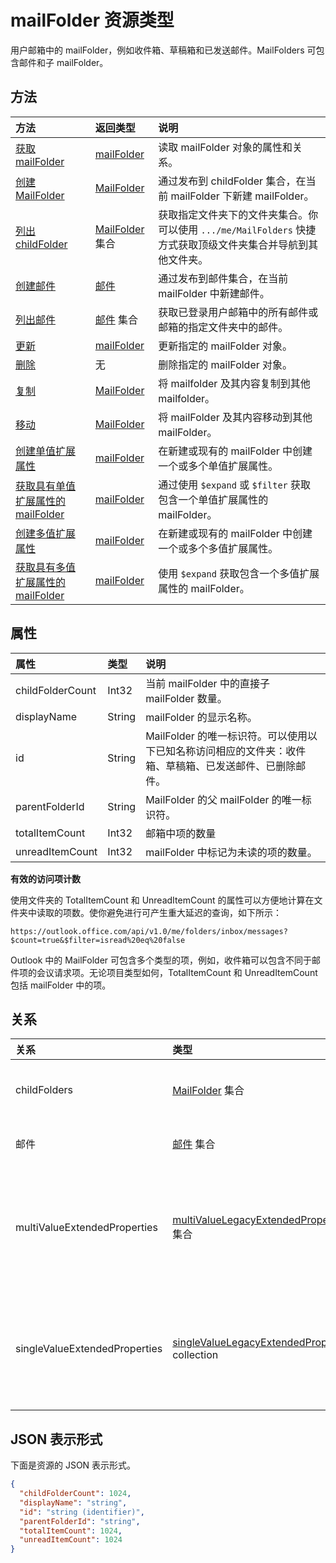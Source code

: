 # <a name="mailfolder-resource-type"></a>mailFolder 资源类型

用户邮箱中的 mailFolder，例如收件箱、草稿箱和已发送邮件。MailFolders 可包含邮件和子 mailFolder。


## <a name="methods"></a>方法

| 方法       | 返回类型  |说明|
|:---------------|:--------|:----------|
|[获取 mailFolder](../api/mailfolder_get.md) | [mailFolder](mailfolder.md) |读取 mailFolder 对象的属性和关系。|
|[创建 MailFolder](../api/mailfolder_post_childfolders.md) |[MailFolder](mailfolder.md)| 通过发布到 childFolder 集合，在当前 mailFolder 下新建 mailFolder。|
|[列出 childFolder](../api/mailfolder_list_childfolders.md) |[MailFolder](mailfolder.md) 集合| 获取指定文件夹下的文件夹集合。你可以使用 `.../me/MailFolders` 快捷方式获取顶级文件夹集合并导航到其他文件夹。|
|[创建邮件](../api/mailfolder_post_messages.md) |[邮件](message.md)| 通过发布到邮件集合，在当前 mailFolder 中新建邮件。|
|[列出邮件](../api/mailfolder_list_messages.md) |[邮件](message.md) 集合| 获取已登录用户邮箱中的所有邮件或邮箱的指定文件夹中的邮件。|
|[更新](../api/mailfolder_update.md) | [mailFolder](mailfolder.md)|更新指定的 mailFolder 对象。 |
|[删除](../api/mailfolder_delete.md) | 无 |删除指定的 mailFolder 对象。 |
|[复制](../api/mailfolder_copy.md)|[MailFolder](mailfolder.md)|将 mailfolder 及其内容复制到其他 mailfolder。|
|[移动](../api/mailfolder_move.md)|[MailFolder](mailfolder.md)|将 mailFolder 及其内容移动到其他 mailFolder。|
|[创建单值扩展属性](../api/singlevaluelegacyextendedproperty_post_singlevalueextendedproperties.md) |[mailFolder](mailFolder.md)  |在新建或现有的 mailFolder 中创建一个或多个单值扩展属性。   |
|[获取具有单值扩展属性的 mailFolder](../api/singlevaluelegacyextendedproperty_get.md)  | [mailFolder](mailFolder.md) | 通过使用 `$expand` 或 `$filter` 获取包含一个单值扩展属性的 mailFolder。 |
|[创建多值扩展属性](../api/multivaluelegacyextendedproperty_post_multivalueextendedproperties.md) | [mailFolder](mailFolder.md) | 在新建或现有的 mailFolder 中创建一个或多个多值扩展属性。  |
|[获取具有多值扩展属性的 mailFolder](../api/multivaluelegacyextendedproperty_get.md)  | [mailFolder](mailFolder.md) | 使用 `$expand` 获取包含一个多值扩展属性的 mailFolder。 |


## <a name="properties"></a>属性
| 属性       | 类型    |说明|
|:---------------|:--------|:----------|
|childFolderCount|Int32|当前 mailFolder 中的直接子 mailFolder 数量。|
|displayName|String|mailFolder 的显示名称。|
|id|String|MailFolder 的唯一标识符。可以使用以下已知名称访问相应的文件夹：收件箱、草稿箱、已发送邮件、已删除邮件。|
|parentFolderId|String|MailFolder 的父 mailFolder 的唯一标识符。|
|totalItemCount|Int32|邮箱中项的数量|
|unreadItemCount|Int32|mailFolder 中标记为未读的项的数量。|

**有效的访问项计数**

使用文件夹的 TotalItemCount 和 UnreadItemCount 的属性可以方便地计算在文件夹中读取的项数。使你避免进行可产生重大延迟的查询，如下所示：
```
https://outlook.office.com/api/v1.0/me/folders/inbox/messages?$count=true&$filter=isread%20eq%20false
```
Outlook 中的 MailFolder 可包含多个类型的项，例如，收件箱可以包含不同于邮件项的会议请求项。无论项目类型如何，TotalItemCount 和 UnreadItemCount 包括 mailFolder 中的项。


## <a name="relationships"></a>关系
| 关系 | 类型    |说明|
|:---------------|:--------|:----------|
|childFolders|[MailFolder](mailfolder.md) 集合|mailFolder 中的子文件夹集合。|
|邮件|[邮件](message.md) 集合|mailFolder 中的邮件集合。|
|multiValueExtendedProperties|[multiValueLegacyExtendedProperty](multivaluelegacyextendedproperty.md) 集合| 为 mailFolder 定义的多值扩展属性的集合。只读。可为 NULL。|
|singleValueExtendedProperties|[singleValueLegacyExtendedProperty](singlevaluelegacyextendedproperty.md) collection| 为 mailFolder 定义的单值扩展属性的集合。只读。可为 NULL。|


## <a name="json-representation"></a>JSON 表示形式

下面是资源的 JSON 表示形式。

<!-- {
  "blockType": "resource",
  "optionalProperties": [
    "childFolders",
    "messages",
    "multiValueExtendedProperties",
    "singleValueExtendedProperties"
  ],
  "keyProperty": "id",
  "@odata.type": "microsoft.graph.mailFolder"
}-->

```json
{
  "childFolderCount": 1024,
  "displayName": "string",
  "id": "string (identifier)",
  "parentFolderId": "string",
  "totalItemCount": 1024,
  "unreadItemCount": 1024
}

```

<!-- uuid: 8fcb5dbc-d5aa-4681-8e31-b001d5168d79
2015-10-25 14:57:30 UTC -->
<!-- {
  "type": "#page.annotation",
  "description": "mailFolder resource",
  "keywords": "",
  "section": "documentation",
  "tocPath": ""
}-->
